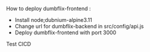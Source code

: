 How to deploy dumbflix-frontend :
- Install node;dubnium-alpine3.11
- Change url for dumbflix-backend in src/config/api.js
- Deploy dumbflix-frontend with port 3000

Test CICD
